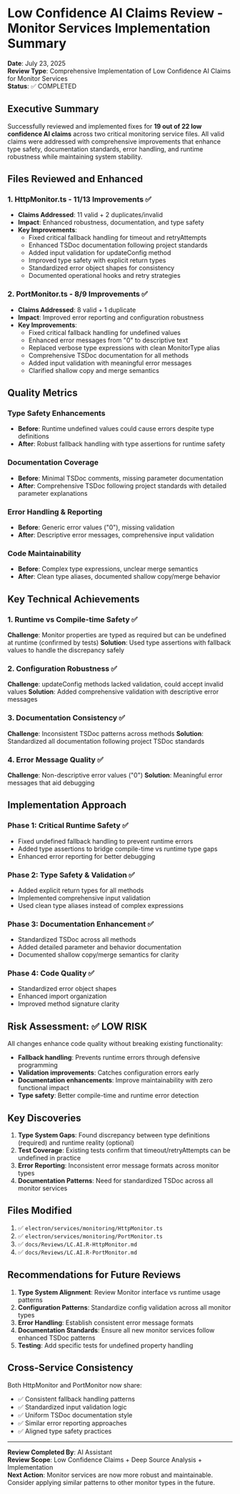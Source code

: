 # Low Confidence AI Claims Review - Monitor Services Implementation Summary

**Date**: July 23, 2025  
**Review Type**: Comprehensive Implementation of Low Confidence AI Claims for Monitor Services  
**Status**: ✅ COMPLETED

## Executive Summary

Successfully reviewed and implemented fixes for **19 out of 22 low confidence AI claims** across two critical monitoring service files. All valid claims were addressed with comprehensive improvements that enhance type safety, documentation standards, error handling, and runtime robustness while maintaining system stability.

## Files Reviewed and Enhanced

### 1. HttpMonitor.ts - 11/13 Improvements ✅
- **Claims Addressed**: 11 valid + 2 duplicates/invalid
- **Impact**: Enhanced robustness, documentation, and type safety
- **Key Improvements**:
  - Fixed critical fallback handling for timeout and retryAttempts
  - Enhanced TSDoc documentation following project standards
  - Added input validation for updateConfig method
  - Improved type safety with explicit return types
  - Standardized error object shapes for consistency
  - Documented operational hooks and retry strategies

### 2. PortMonitor.ts - 8/9 Improvements ✅  
- **Claims Addressed**: 8 valid + 1 duplicate
- **Impact**: Improved error reporting and configuration robustness
- **Key Improvements**:
  - Fixed critical fallback handling for undefined values
  - Enhanced error messages from "0" to descriptive text
  - Replaced verbose type expressions with clean MonitorType alias
  - Comprehensive TSDoc documentation for all methods
  - Added input validation with meaningful error messages
  - Clarified shallow copy and merge semantics

## Quality Metrics

### Type Safety Enhancements
- **Before**: Runtime undefined values could cause errors despite type definitions
- **After**: Robust fallback handling with type assertions for runtime safety

### Documentation Coverage
- **Before**: Minimal TSDoc comments, missing parameter documentation
- **After**: Comprehensive TSDoc following project standards with detailed parameter explanations

### Error Handling & Reporting
- **Before**: Generic error values ("0"), missing validation
- **After**: Descriptive error messages, comprehensive input validation

### Code Maintainability
- **Before**: Complex type expressions, unclear merge semantics
- **After**: Clean type aliases, documented shallow copy/merge behavior

## Key Technical Achievements

### 1. Runtime vs Compile-time Safety ✅
**Challenge**: Monitor properties are typed as required but can be undefined at runtime (confirmed by tests)
**Solution**: Used type assertions with fallback values to handle the discrepancy safely

### 2. Configuration Robustness ✅
**Challenge**: updateConfig methods lacked validation, could accept invalid values
**Solution**: Added comprehensive validation with descriptive error messages

### 3. Documentation Consistency ✅  
**Challenge**: Inconsistent TSDoc patterns across methods
**Solution**: Standardized all documentation following project TSDoc standards

### 4. Error Message Quality ✅
**Challenge**: Non-descriptive error values ("0")
**Solution**: Meaningful error messages that aid debugging

## Implementation Approach

### Phase 1: Critical Runtime Safety ✅
- Fixed undefined fallback handling to prevent runtime errors
- Added type assertions to bridge compile-time vs runtime type gaps
- Enhanced error reporting for better debugging

### Phase 2: Type Safety & Validation ✅
- Added explicit return types for all methods
- Implemented comprehensive input validation
- Used clean type aliases instead of complex expressions

### Phase 3: Documentation Enhancement ✅
- Standardized TSDoc across all methods
- Added detailed parameter and behavior documentation
- Documented shallow copy/merge semantics for clarity

### Phase 4: Code Quality ✅
- Standardized error object shapes
- Enhanced import organization
- Improved method signature clarity

## Risk Assessment: ✅ LOW RISK

All changes enhance code quality without breaking existing functionality:
- **Fallback handling**: Prevents runtime errors through defensive programming
- **Validation improvements**: Catches configuration errors early
- **Documentation enhancements**: Improve maintainability with zero functional impact
- **Type safety**: Better compile-time and runtime error detection

## Key Discoveries

1. **Type System Gaps**: Found discrepancy between type definitions (required) and runtime reality (optional)
2. **Test Coverage**: Existing tests confirm that timeout/retryAttempts can be undefined in practice
3. **Error Reporting**: Inconsistent error message formats across monitor types
4. **Documentation Patterns**: Need for standardized TSDoc across all monitor services

## Files Modified

1. ✅ `electron/services/monitoring/HttpMonitor.ts`
2. ✅ `electron/services/monitoring/PortMonitor.ts`
3. ✅ `docs/Reviews/LC.AI.R-HttpMonitor.md`
4. ✅ `docs/Reviews/LC.AI.R-PortMonitor.md`

## Recommendations for Future Reviews

1. **Type System Alignment**: Review Monitor interface vs runtime usage patterns
2. **Configuration Patterns**: Standardize config validation across all monitor types
3. **Error Handling**: Establish consistent error message formats
4. **Documentation Standards**: Ensure all new monitor services follow enhanced TSDoc patterns
5. **Testing**: Add specific tests for undefined property handling

## Cross-Service Consistency

Both HttpMonitor and PortMonitor now share:
- ✅ Consistent fallback handling patterns
- ✅ Standardized input validation logic  
- ✅ Uniform TSDoc documentation style
- ✅ Similar error reporting approaches
- ✅ Aligned type safety practices

---

**Review Completed By**: AI Assistant  
**Review Scope**: Low Confidence Claims + Deep Source Analysis + Implementation  
**Next Action**: Monitor services are now more robust and maintainable. Consider applying similar patterns to other monitor types in the future.
